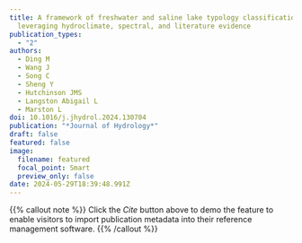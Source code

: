 ```yaml
---
title: A framework of freshwater and saline lake typology classification through
  leveraging hydroclimate, spectral, and literature evidence
publication_types:
  - "2"
authors:
  - Ding M
  - Wang J
  - Song C
  - Sheng Y
  - Hutchinson JMS
  - Langston Abigail L
  - Marston L
doi: 10.1016/j.jhydrol.2024.130704
publication: "*Journal of Hydrology*"
draft: false
featured: false
image:
  filename: featured
  focal_point: Smart
  preview_only: false
date: 2024-05-29T18:39:48.991Z
---
```

{{% callout note %}}
Click the _Cite_ button above to demo the feature to enable visitors to import publication metadata into their reference management software.
{{% /callout %}}
